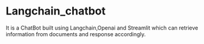 # Langchain_chatbot
It is a ChatBot built using Langchain,Openai and Streamlit which can retrieve information from documents and response accordingly.
